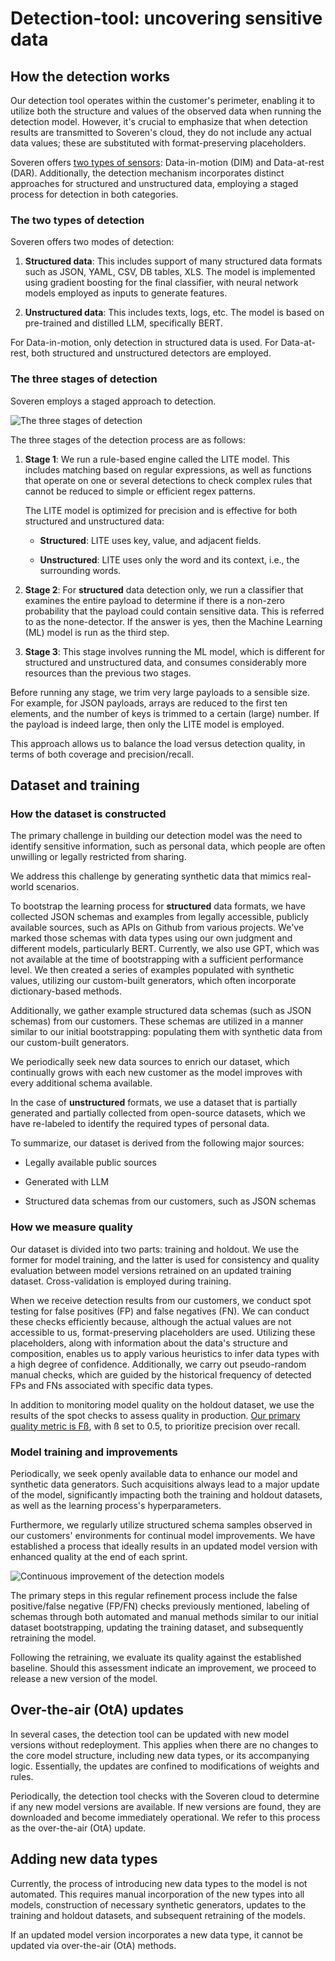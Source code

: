 # Detection-tool: uncovering sensitive data

## How the detection works

Our detection tool operates within the customer's perimeter, enabling it to utilize both the structure and values of the observed data when running the detection model. However, it's crucial to emphasize that when detection results are transmitted to Soveren's cloud, they do not include any actual data values; these are substituted with format-preserving placeholders.

Soveren offers [two types of sensors](../overview/#soveren-sensor): Data-in-motion (DIM) and Data-at-rest (DAR). Additionally, the detection mechanism incorporates distinct approaches for structured and unstructured data, employing a staged process for detection in both categories.

### The two types of detection

Soveren offers two modes of detection:

1. **Structured data**: This includes support of many structured data formats such as JSON, YAML, CSV, DB tables, XLS. The model is implemented using gradient boosting for the final classifier, with neural network models employed as inputs to generate features.

2. **Unstructured data**: This includes texts, logs, etc. The model is based on pre-trained and distilled LLM, specifically BERT.

For Data-in-motion, only detection in structured data is used. For Data-at-rest, both structured and unstructured detectors are employed.

### The three stages of detection

Soveren employs a staged approach to detection.

![The three stages of detection](../../img/architecture/3-stage-detection.png "The three stages of detection")

The three stages of the detection process are as follows:

1. **Stage 1**: We run a rule-based engine called the LITE model. This includes matching based on regular expressions, as well as functions that operate on one or several detections to check complex rules that cannot be reduced to simple or efficient regex patterns.

    The LITE model is optimized for precision and is effective for both structured and unstructured data:

    * **Structured**: LITE uses key, value, and adjacent fields.

    * **Unstructured**: LITE uses only the word and its context, i.e., the surrounding words.

2. **Stage 2**: For **structured** data detection only, we run a classifier that examines the entire payload to determine if there is a non-zero probability that the payload could contain sensitive data. This is referred to as the none-detector. If the answer is yes, then the Machine Learning (ML) model is run as the third step.

3. **Stage 3**: This stage involves running the ML model, which is different for structured and unstructured data, and consumes considerably more resources than the previous two stages.

Before running any stage, we trim very large payloads to a sensible size. For example, for JSON payloads, arrays are reduced to the first ten elements, and the number of keys is trimmed to a certain (large) number. If the payload is indeed large, then only the LITE model is employed.

This approach allows us to balance the load versus detection quality, in terms of both coverage and precision/recall.

## Dataset and training

### How the dataset is constructed

The primary challenge in building our detection model was the need to identify sensitive information, such as personal data, which people are often unwilling or legally restricted from sharing.

We address this challenge by generating synthetic data that mimics real-world scenarios.

To bootstrap the learning process for **structured** data formats, we have collected JSON schemas and examples from legally accessible, publicly available sources, such as APIs on Github from various projects. We've marked those schemas with data types using our own judgment and different models, particularly BERT. Currently, we also use GPT, which was not available at the time of bootstrapping with a sufficient performance level. We then created a series of examples populated with synthetic values, utilizing our custom-built generators, which often incorporate dictionary-based methods.

Additionally, we gather example structured data schemas (such as JSON schemas) from our customers. These schemas are utilized in a manner similar to our initial bootstrapping: populating them with synthetic data from our custom-built generators.

We periodically seek new data sources to enrich our dataset, which continually grows with each new customer as the model improves with every additional schema available.

In the case of **unstructured** formats, we use a dataset that is partially generated and partially collected from open-source datasets, which we have re-labeled to identify the required types of personal data.

To summarize, our dataset is derived from the following major sources:

* Legally available public sources

* Generated with LLM

* Structured data schemas from our customers, such as JSON schemas

### How we measure quality

Our dataset is divided into two parts: training and holdout. We use the former for model training, and the latter is used for consistency and quality evaluation between model versions retrained on an updated training dataset. Cross-validation is employed during training.

When we receive detection results from our customers, we conduct spot testing for false positives (FP) and false negatives (FN). We can conduct these checks efficiently because, although the actual values are not accessible to us, format-preserving placeholders are used. Utilizing these placeholders, along with information about the data's structure and composition, enables us to apply various heuristics to infer data types with a high degree of confidence. Additionally, we carry out pseudo-random manual checks, which are guided by the historical frequency of detected FPs and FNs associated with specific data types.

In addition to monitoring model quality on the holdout dataset, we use the results of the spot checks to assess quality in production. [Our primary quality metric is Fß](https://en.wikipedia.org/wiki/F-score#F%CE%B2_score), with ß set to 0.5, to prioritize precision over recall.

### Model training and improvements

Periodically, we seek openly available data to enhance our model and synthetic data generators. Such acquisitions always lead to a major update of the model, significantly impacting both the training and holdout datasets, as well as the learning process's hyperparameters.

Furthermore, we regularly utilize structured schema samples observed in our customers' environments for continual model improvements. We have established a process that ideally results in an updated model version with enhanced quality at the end of each sprint.

![Continuous improvement of the detection models](../../img/architecture/continuous-detection-improvement.png "Continuous improvement of the detection models")

The primary steps in this regular refinement process include the false positive/false negative (FP/FN) checks previously mentioned, labeling of schemas through both automated and manual methods similar to our initial dataset bootstrapping, updating the training dataset, and subsequently retraining the model.

Following the retraining, we evaluate its quality against the established baseline. Should this assessment indicate an improvement, we proceed to release a new version of the model.

## Over-the-air (OtA) updates

In several cases, the detection tool can be updated with new model versions without redeployment. This applies when there are no changes to the core model structure, including new data types, or its accompanying logic. Essentially, the updates are confined to modifications of weights and rules.

Periodically, the detection tool checks with the Soveren cloud to determine if any new model versions are available. If new versions are found, they are downloaded and become immediately operational. We refer to this process as the over-the-air (OtA) update.

## Adding new data types

Currently, the process of introducing new data types to the model is not automated. This requires manual incorporation of the new types into all models, construction of necessary synthetic generators, updates to the training and holdout datasets, and subsequent retraining of the models.

If an updated model version incorporates a new data type, it cannot be updated via over-the-air (OtA) methods.